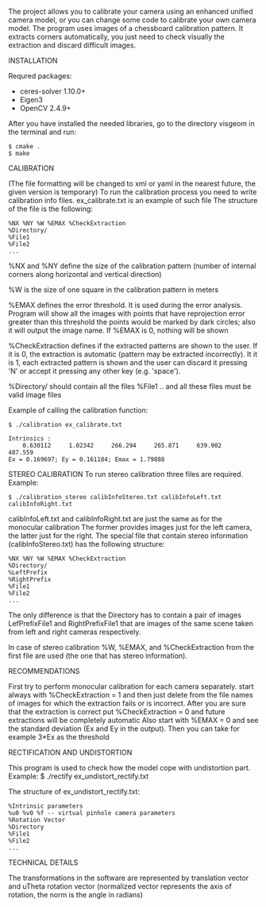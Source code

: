 The project allows you to calibrate your camera using an enhanced unified camera model,
or you can change some code to calibrate your own camera model.
The program uses images of a chessboard calibration pattern.
It extracts corners automatically, you just need to check visually the extraction and discard 
difficult images.

INSTALLATION

Requred packages:
* ceres-solver 1.10.0+
* Eigen3
* OpenCV 2.4.9+

After you have installed the needed libraries, go to the directory visgeom in the terminal and run:
```
$ cmake .
$ make 
```
CALIBRATION

(The file formatting will be changed to xml or yaml in the nearest future, the given version is temporary)
To run the calibration process you need to write calibration info files.
ex_calibrate.txt is an example of such file
The structure of the file is the following:
```
%NX %NY %W %EMAX %CheckExtraction
%Directory/
%File1
%File2
...
```
%NX and %NY define the size of the calibration pattern 
(number of internal corners along horizontal and vertical direction)

%W is the size of one square in the calibration pattern in meters

%EMAX defines the error threshold. It is used during the error analysis.
Program will show all the images with points that have reprojection error greater than this threshold
the points would be marked by dark circles; also it will output the image name. 
If %EMAX is 0, nothing will be shown

%CheckExtraction defines if the extracted patterns are shown to the user. If it is 0, the extraction is
automatic (pattern may be extracted incorrectly).
It it is 1, each extracted pattern is shown and the user can discard it pressing 'N' or accept 
it pressing any other key (e.g. 'space').

%Directory/ should contain all the files %File1 .. and all these files must be valid image files

Example of calling the calibration function:
```
$ ./calibration ex_calibrate.txt

Intrinsics :
    0.630112     1.02342     266.294     265.871     639.902     487.559
Ex = 0.169697; Ey = 0.161184; Emax = 1.79888
```
STEREO CALIBRATION
To run stereo calibration three files are required. Example:
```
$ ./calibration_stereo calibInfoStereo.txt calibInfoLeft.txt calibInfoRight.txt
```
calibInfoLeft.txt and calibInfoRight.txt are just the same as for the monocular calibration
The former provides images just for the left camera, the latter just for the right.
The special file that contain stereo information (calibInfoStereo.txt) has the following structure:
```
%NX %NY %W %EMAX %CheckExtraction
%Directory/
%LeftPrefix
%RightPrefix
%File1
%File2
...
```
The only difference is that the Directory has to contain a pair of images LefPrefixFile1 and RightPrefixFile1
that are images of the same scene taken from left and right cameras respectively.

In case of stereo calibration %W, %EMAX, and %CheckExtraction from the first file are used 
(the one that has stereo information).


RECOMMENDATIONS

First try to perform monocular calibration for each camera separately.
start always with %CheckExtraction = 1 and then just delete from the file names 
of images for which the extraction fails or is incorrect.
After you are sure that the extraction is correct put %CheckExtraction = 0
and future extractions will be completely automatic
Also start with %EMAX = 0 and see the 
standard deviation (Ex and Ey in the output). Then you can take for example 3*Ex as the threshold


RECTIFICATION AND UNDISTORTION

This program is used to check how the model cope with undistortion part.
Example:
$ ./rectify ex_undistort_rectify.txt

The structure of ex_undistort_rectify.txt:
```
%Intrinsic parameters
%u0 %v0 %f -- virtual pinhole camera parameters
%Rotation Vector
%Directory
%File1
%File2
...
```

TECHNICAL DETAILS

The transformations in the software are represented by translation vector and 
uTheta rotation vector (normalized vector represents the axis of rotation, the norm is the angle in radians)



